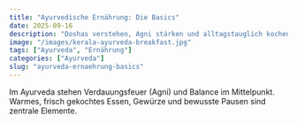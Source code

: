 ```yaml
---
title: "Ayurvedische Ernährung: Die Basics"
date: 2025-09-16
description: "Doshas verstehen, Agni stärken und alltagstauglich kochen – so geht’s."
image: "/images/kerala-ayurveda-breakfast.jpg"
tags: ["Ayurveda", "Ernährung"]
categories: ["Ayurveda"]
slug: "ayurveda-ernaehrung-basics"
---
```


Im Ayurveda stehen Verdauungsfeuer (Agni) und Balance im Mittelpunkt. Warmes, frisch gekochtes Essen, Gewürze und bewusste Pausen sind zentrale Elemente.

